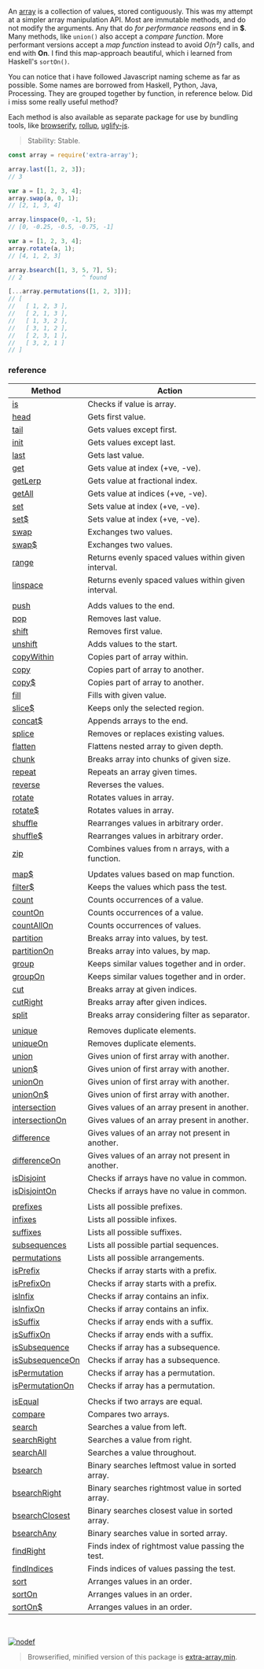 An [array] is a collection of values, stored contiguously.
This was my attempt at a simpler array manipulation API. Most are immutable methods,
and do not modify the arguments. Any that do *for performance reasons* end in **$**.
Many methods, like `union()` also accept a *compare function*. More performant
versions accept a *map function* instead to avoid *O(n²)* calls, and end with **On**.
I find this map-approach beautiful, which i learned from Haskell's `sortOn()`.

You can notice that i have followed Javascript naming scheme as far as possible.
Some names are borrowed from Haskell, Python, Java, Processing. They are grouped
together by function, in reference below. Did i miss some really useful method?

Each method is also available as separate package for use by bundling tools,
like [browserify], [rollup], [uglify-js].

> Stability: Stable.<br>

```javascript
const array = require('extra-array');

array.last([1, 2, 3]);
// 3

var a = [1, 2, 3, 4];
array.swap(a, 0, 1);
// [2, 1, 3, 4]

array.linspace(0, -1, 5);
// [0, -0.25, -0.5, -0.75, -1]

var a = [1, 2, 3, 4];
array.rotate(a, 1);
// [4, 1, 2, 3]

array.bsearch([1, 3, 5, 7], 5);
// 2                 ^ found

[...array.permutations([1, 2, 3])];
// [
//   [ 1, 2, 3 ],
//   [ 2, 1, 3 ],
//   [ 1, 3, 2 ],
//   [ 3, 1, 2 ],
//   [ 2, 3, 1 ],
//   [ 3, 2, 1 ]
// ]
```

### reference

| Method                | Action
|-----------------------|-------
| [is]                  | Checks if value is array.
| [head]                | Gets first value.
| [tail]                | Gets values except first.
| [init]                | Gets values except last.
| [last]                | Gets last value.
| [get]                 | Gets value at index (+ve, -ve).
| [getLerp]             | Gets value at fractional index.
| [getAll]              | Gets value at indices (+ve, -ve).
| [set]                 | Sets value at index (+ve, -ve).
| [set$]                | Sets value at index (+ve, -ve).
| [swap]                | Exchanges two values.
| [swap$]               | Exchanges two values.
| [range]               | Returns evenly spaced values within given interval.
| [linspace]            | Returns evenly spaced values within given interval.
|                       | 
| [push]                | Adds values to the end. 
| [pop]                 | Removes last value.
| [shift]               | Removes first value.
| [unshift]             | Adds values to the start.
| [copyWithin]          | Copies part of array within.
| [copy]                | Copies part of array to another.
| [copy$]               | Copies part of array to another.
| [fill]                | Fills with given value.
| [slice$]              | Keeps only the selected region.
| [concat$]             | Appends arrays to the end.
| [splice]              | Removes or replaces existing values.
| [flatten]             | Flattens nested array to given depth.
| [chunk]               | Breaks array into chunks of given size.
| [repeat]              | Repeats an array given times.
| [reverse]             | Reverses the values.
| [rotate]              | Rotates values in array.
| [rotate$]             | Rotates values in array.
| [shuffle]             | Rearranges values in arbitrary order.
| [shuffle$]            | Rearranges values in arbitrary order.
| [zip]                 | Combines values from n arrays, with a function.
|                       | 
| [map$]                | Updates values based on map function.
| [filter$]             | Keeps the values which pass the test.
| [count]               | Counts occurrences of a value.
| [countOn]             | Counts occurrences of a value.
| [countAllOn]          | Counts occurrences of values.
| [partition]           | Breaks array into values, by test.
| [partitionOn]         | Breaks array into values, by map.
| [group]               | Keeps similar values together and in order.
| [groupOn]             | Keeps similar values together and in order.
| [cut]                 | Breaks array at given indices.
| [cutRight]            | Breaks array after given indices.
| [split]               | Breaks array considering filter as separator.
|                       | 
| [unique]              | Removes duplicate elements.
| [uniqueOn]            | Removes duplicate elements.
| [union]               | Gives union of first array with another.
| [union$]              | Gives union of first array with another.
| [unionOn]             | Gives union of first array with another.
| [unionOn$]            | Gives union of first array with another.
| [intersection]        | Gives values of an array present in another.
| [intersectionOn]      | Gives values of an array present in another.
| [difference]          | Gives values of an array not present in another.
| [differenceOn]        | Gives values of an array not present in another.
| [isDisjoint]          | Checks if arrays have no value in common.
| [isDisjointOn]        | Checks if arrays have no value in common.
|                       | 
| [prefixes]            | Lists all possible prefixes.
| [infixes]             | Lists all possible infixes.
| [suffixes]            | Lists all possible suffixes.
| [subsequences]        | Lists all possible partial sequences.
| [permutations]        | Lists all possible arrangements.
| [isPrefix]            | Checks if array starts with a prefix.
| [isPrefixOn]          | Checks if array starts with a prefix.
| [isInfix]             | Checks if array contains an infix.
| [isInfixOn]           | Checks if array contains an infix.
| [isSuffix]            | Checks if array ends with a suffix.
| [isSuffixOn]          | Checks if array ends with a suffix.
| [isSubsequence]       | Checks if array has a subsequence.
| [isSubsequenceOn]     | Checks if array has a subsequence.
| [isPermutation]       | Checks if array has a permutation.
| [isPermutationOn]     | Checks if array has a permutation.
|                       | 
| [isEqual]             | Checks if two arrays are equal.
| [compare]             | Compares two arrays.
| [search]              | Searches a value from left.
| [searchRight]         | Searches a value from right.
| [searchAll]           | Searches a value throughout.
| [bsearch]             | Binary searches leftmost value in sorted array.
| [bsearchRight]        | Binary searches rightmost value in sorted array.
| [bsearchClosest]      | Binary searches closest value in sorted array.
| [bsearchAny]          | Binary searches value in sorted array.
| [findRight]           | Finds index of rightmost value passing the test.
| [findIndices]         | Finds indices of values passing the test.
| [sort]                | Arranges values in an order.
| [sortOn]              | Arranges values in an order.
| [sortOn$]             | Arranges values in an order.

<br>

[![nodef](https://merferry.glitch.me/card/extra-array.svg)](https://nodef.github.io)

> Browserified, minified version of this package is [extra-array.min].

[bsearch]: https://github.com/nodef/extra-array/wiki/bsearch
[bsearchAny]: https://github.com/nodef/extra-array/wiki/bsearchAny
[bsearchClosest]: https://github.com/nodef/extra-array/wiki/bsearchClosest
[bsearchRight]: https://github.com/nodef/extra-array/wiki/bsearchRight
[chunk]: https://github.com/nodef/extra-array/wiki/chunk
[compare]: https://github.com/nodef/extra-array/wiki/compare
[concat$]: https://github.com/nodef/extra-array/wiki/concat$
[copy$]: https://github.com/nodef/extra-array/wiki/copy$
[copy]: https://github.com/nodef/extra-array/wiki/copy
[copyWithin]: https://github.com/nodef/extra-array/wiki/copyWithin
[count]: https://github.com/nodef/extra-array/wiki/count
[countAllOn]: https://github.com/nodef/extra-array/wiki/countAllOn
[countOn]: https://github.com/nodef/extra-array/wiki/countOn
[cut]: https://github.com/nodef/extra-array/wiki/cut
[cutRight]: https://github.com/nodef/extra-array/wiki/cutRight
[difference]: https://github.com/nodef/extra-array/wiki/difference
[differenceOn]: https://github.com/nodef/extra-array/wiki/differenceOn
[fill]: https://github.com/nodef/extra-array/wiki/fill
[filter$]: https://github.com/nodef/extra-array/wiki/filter$
[findIndices]: https://github.com/nodef/extra-array/wiki/findIndices
[findRight]: https://github.com/nodef/extra-array/wiki/findRight
[flatten]: https://github.com/nodef/extra-array/wiki/flatten
[get]: https://github.com/nodef/extra-array/wiki/get
[getAll]: https://github.com/nodef/extra-array/wiki/getAll
[getLerp]: https://github.com/nodef/extra-array/wiki/getLerp
[group]: https://github.com/nodef/extra-array/wiki/group
[groupOn]: https://github.com/nodef/extra-array/wiki/groupOn
[head]: https://github.com/nodef/extra-array/wiki/head
[index]: https://github.com/nodef/extra-array/wiki/index
[infixes]: https://github.com/nodef/extra-array/wiki/infixes
[init]: https://github.com/nodef/extra-array/wiki/init
[intersection]: https://github.com/nodef/extra-array/wiki/intersection
[intersectionOn]: https://github.com/nodef/extra-array/wiki/intersectionOn
[is]: https://github.com/nodef/extra-array/wiki/is
[isDisjoint]: https://github.com/nodef/extra-array/wiki/isDisjoint
[isDisjointOn]: https://github.com/nodef/extra-array/wiki/isDisjointOn
[isEqual]: https://github.com/nodef/extra-array/wiki/isEqual
[isInfix]: https://github.com/nodef/extra-array/wiki/isInfix
[isInfixOn]: https://github.com/nodef/extra-array/wiki/isInfixOn
[isPermutation]: https://github.com/nodef/extra-array/wiki/isPermutation
[isPermutationOn]: https://github.com/nodef/extra-array/wiki/isPermutationOn
[isPrefix]: https://github.com/nodef/extra-array/wiki/isPrefix
[isPrefixOn]: https://github.com/nodef/extra-array/wiki/isPrefixOn
[isSubsequence]: https://github.com/nodef/extra-array/wiki/isSubsequence
[isSubsequenceOn]: https://github.com/nodef/extra-array/wiki/isSubsequenceOn
[isSuffix]: https://github.com/nodef/extra-array/wiki/isSuffix
[isSuffixOn]: https://github.com/nodef/extra-array/wiki/isSuffixOn
[last]: https://github.com/nodef/extra-array/wiki/last
[linspace]: https://github.com/nodef/extra-array/wiki/linspace
[map$]: https://github.com/nodef/extra-array/wiki/map$
[partition]: https://github.com/nodef/extra-array/wiki/partition
[partitionOn]: https://github.com/nodef/extra-array/wiki/partitionOn
[permutations]: https://github.com/nodef/extra-array/wiki/permutations
[pop]: https://github.com/nodef/extra-array/wiki/pop
[prefixes]: https://github.com/nodef/extra-array/wiki/prefixes
[push]: https://github.com/nodef/extra-array/wiki/push
[range]: https://github.com/nodef/extra-array/wiki/range
[repeat]: https://github.com/nodef/extra-array/wiki/repeat
[reverse]: https://github.com/nodef/extra-array/wiki/reverse
[rotate$]: https://github.com/nodef/extra-array/wiki/rotate$
[rotate]: https://github.com/nodef/extra-array/wiki/rotate
[search]: https://github.com/nodef/extra-array/wiki/search
[searchAll]: https://github.com/nodef/extra-array/wiki/searchAll
[searchRight]: https://github.com/nodef/extra-array/wiki/searchRight
[set$]: https://github.com/nodef/extra-array/wiki/set$
[set]: https://github.com/nodef/extra-array/wiki/set
[shift]: https://github.com/nodef/extra-array/wiki/shift
[shuffle$]: https://github.com/nodef/extra-array/wiki/shuffle$
[shuffle]: https://github.com/nodef/extra-array/wiki/shuffle
[slice$]: https://github.com/nodef/extra-array/wiki/slice$
[sort]: https://github.com/nodef/extra-array/wiki/sort
[sortOn$]: https://github.com/nodef/extra-array/wiki/sortOn$
[sortOn]: https://github.com/nodef/extra-array/wiki/sortOn
[splice]: https://github.com/nodef/extra-array/wiki/splice
[split]: https://github.com/nodef/extra-array/wiki/split
[subsequences]: https://github.com/nodef/extra-array/wiki/subsequences
[suffixes]: https://github.com/nodef/extra-array/wiki/suffixes
[swap$]: https://github.com/nodef/extra-array/wiki/swap$
[swap]: https://github.com/nodef/extra-array/wiki/swap
[tail]: https://github.com/nodef/extra-array/wiki/tail
[union$]: https://github.com/nodef/extra-array/wiki/union$
[union]: https://github.com/nodef/extra-array/wiki/union
[unionOn$]: https://github.com/nodef/extra-array/wiki/unionOn$
[unionOn]: https://github.com/nodef/extra-array/wiki/unionOn
[unique]: https://github.com/nodef/extra-array/wiki/unique
[uniqueOn]: https://github.com/nodef/extra-array/wiki/uniqueOn
[unshift]: https://github.com/nodef/extra-array/wiki/unshift
[zip]: https://github.com/nodef/extra-array/wiki/zip

[array]: https://developer.mozilla.org/en-US/docs/Web/JavaScript/Reference/Global_Objects/Array
[browserify]: https://www.npmjs.com/package/browserify
[rollup]: https://www.npmjs.com/package/rollup
[uglify-js]: https://www.npmjs.com/package/uglify-js
[extra-array.min]: https://www.npmjs.com/package/extra-array.min
